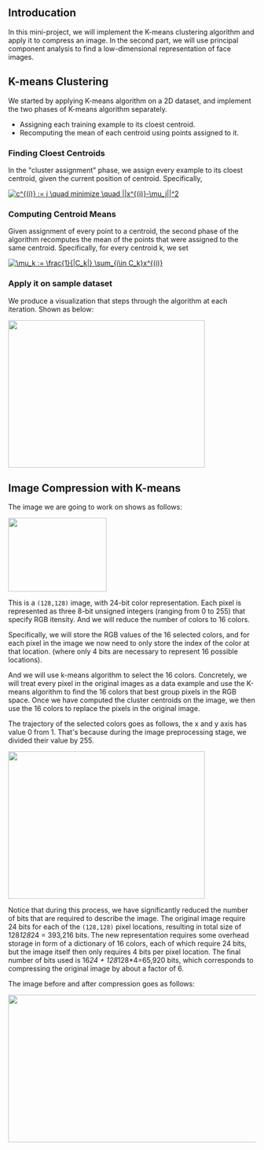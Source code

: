 ## Introducation 

In this mini-project, we will implement the K-means clustering algorithm and apply it to compress an image. In the second part, 
we will use principal component analysis to find a low-dimensional representation of face images. 

## K-means Clustering

We started by applying K-means algorithm on a 2D dataset, and implement the two phases of K-means algorithm separately. 

- Assigning each training example to its cloest centroid. 
- Recomputing the mean of each centroid using points assigned to it. 

### Finding Cloest Centroids

In the "cluster assignment" phase, we assign every example to its cloest centroid, given the current position of centroid. Specifically,

<a href="https://www.codecogs.com/eqnedit.php?latex=c^{(i)}&space;:=&space;j&space;\quad&space;minimize&space;\quad&space;||x^{(i)}-\mu_j||^2" target="_blank"><img src="https://latex.codecogs.com/gif.latex?c^{(i)}&space;:=&space;j&space;\quad&space;minimize&space;\quad&space;||x^{(i)}-\mu_j||^2" title="c^{(i)} := j \quad minimize \quad ||x^{(i)}-\mu_j||^2" /></a>

### Computing Centroid Means

Given assignment of every point to a centroid, the second phase of the algorithm recomputes the mean of the points that were 
assigned to the same centroid. Specifically, for every centroid k, we set

<a href="https://www.codecogs.com/eqnedit.php?latex=\mu_k&space;:=&space;\frac{1}{|C_k|}&space;\sum_{i\in&space;C_k}x^{(i)}" target="_blank"><img src="https://latex.codecogs.com/gif.latex?\mu_k&space;:=&space;\frac{1}{|C_k|}&space;\sum_{i\in&space;C_k}x^{(i)}" title="\mu_k := \frac{1}{|C_k|} \sum_{i\in C_k}x^{(i)}" /></a>

### Apply it on sample dataset

We produce a visualization that steps through the algorithm at each iteration. Shown as below:

<img src="https://user-images.githubusercontent.com/17235054/31856805-2bb47080-b699-11e7-9b4b-e693fd7026a2.jpg" width=400 height=300>

## Image Compression with K-means

The image we are going to work on shows as follows:

<img src="https://user-images.githubusercontent.com/17235054/31856833-2eed62e2-b69a-11e7-8864-205f5414eafd.png" width=200 height=150>

This is a `(128,128)` image, with 24-bit color representation. Each pixel is represented as three 8-bit unsigned integers (ranging
from 0 to 255) that specify RGB itensity. And we will reduce the number of colors to 16 colors. 

Specifically, we will store the RGB values of the 16 selected colors, and for each pixel in the image we now need to only store 
the index of the color at that location. (where only 4 bits are necessary to represent 16 possible locations). 

And we will use k-means algorithm to select the 16 colors. Concretely, we will treat every pixel in the original images as a data 
example and use the K-means algorithm to find the 16 colors that best group pixels in the RGB space. Once we have computed the 
cluster centroids on the image, we then use the 16 colors to replace the pixels in the original image. 

The trajectory of the selected colors goes as follows, the x and y axis has value 0 from 1. That's because during the image 
preprocessing stage, we divided their value by 255. 

<img src="https://user-images.githubusercontent.com/17235054/31856887-ed9a8282-b69b-11e7-8eee-81c23e9e7753.jpg" width=400 height=300>


Notice that during this process, we have significantly reduced the number of bits that are required to describe the image. The 
original image require 24 bits for each of the `(128,128)` pixel locations, resulting in total size of 128*128*24 = 393,216 bits.
The new representation requires some overhead storage in form of a dictionary of 16 colors, each of which require 24 bits, but 
the image itself then only requires 4 bits per pixel location. The final number of bits used is 16*24 + 128*128*4=65,920 bits, which 
corresponds to compressing the original image by about a factor of 6. 

The image before and after compression goes as follows:

<img src="https://user-images.githubusercontent.com/17235054/31856913-d0aadda6-b69c-11e7-8881-dac941cf2fab.jpg" width=800 height=300>
